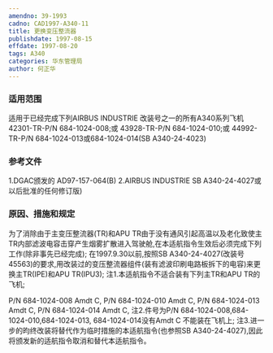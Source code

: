 ```yaml
---
amendno: 39-1993
cadno: CAD1997-A340-11
title: 更换变压整流器
publishdate: 1997-08-15
effdate: 1997-08-20
tags: A340
categories: 华东管理局
author: 何正华
---
```


### 适用范围 
适用于已经完成下列AIRBUS INDUSTRIE 改装号之一的所有A340系列飞机
42301-TR-P/N 684-1024-008;或
43928-TR-P/N 684-1024-010;或
44992-TR-P/N 684-1024-013或684-1024-014(SB A340-24-4023)

<!--more-->
### 参考文件
1.DGAC颁发的 AD97-157-064(B) 
2.AIRBUS INDUSTRIE SB A340-24-4027或以后批准的任何修订版)

### 原因、措施和规定 
为了消除由于主变压整流器(TR)和APU TR由于没有通风引起高温以及老化致使主TR内部滤波电容击穿产生烟雾扩散进入驾驶舱,在本适航指令生效后必须完成下列工作(除非事先已经完成); 
    在1997.9.30以前,按照SB A340-24-4027(改装号45563)的要求,用改装过的变压整流器组件(装有滤波印刷电路板拆下的电容)来更换主TR(IPE)和APU TR(IPU3); 
    注1.本适航指令不适合装有下列主TR和APU TR的飞机; 
       
P/N 684-1024-008 Amdt C, P/N 684-1024-010 Amdt C, P/N 684-1024-013 Amdt C, P/N 684-1024-014 Amdt C, 
    注2.件号为P/N 684-1024-008,684-1024-010,684-1024-013, 684-1024-014没有Amdt C 不能装在飞机上; 
    注3.进一步的昀终改装将替代作为临时措施的本适航指令(也参照SB A340-24-4027),因此将颁发新的适航指令取消和替代本适航指令。
